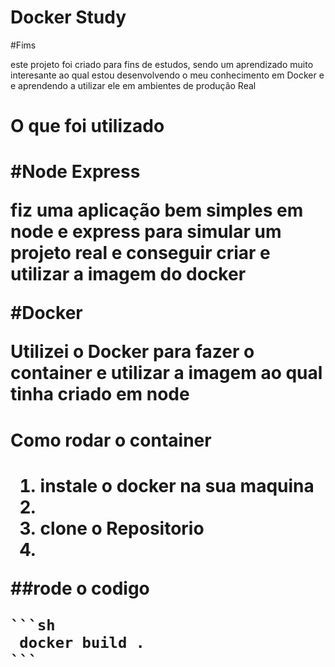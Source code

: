 <h1>Docker Study</h1>

#Fims 

<p>este projeto foi criado para fins de estudos,  sendo um aprendizado muito interesante ao qual estou desenvolvendo o meu conhecimento em Docker e
e aprendendo a utilizar ele em ambientes de produção Real
<p/>

<h1>O que foi utilizado<h1/>

#Node Express 

<p>fiz uma aplicação bem simples em node e express para simular um projeto real e conseguir criar e utilizar a imagem do docker<p/>

#Docker 

<p> Utilizei o Docker para fazer o container e utilizar a imagem ao qual tinha criado em node <p/>

<h1>Como rodar o container <h1/>


<ol>
    <li>instale o docker na sua maquina <li/>  
    <li>clone o Repositorio<li/>
</ol>
  ##rode o codigo 
        
    ```sh
     docker build . 
    ```
